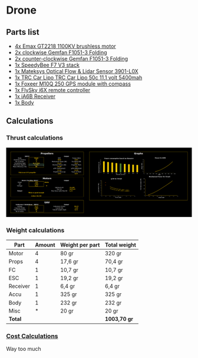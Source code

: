 # Drone

## Parts list

- [4x Emax GT2218 1100KV brushless motor](https://emaxmodel.com/products/gt2218)
- [2x clockwise Gemfan F1051-3 Folding](https://www.rotorama.com/product/gemfan-f1051-folding-3)
- [2x counter-clockwise Gemfan F1051-3 Folding](https://www.rotorama.com/product/gemfan-f1051-folding-3)
- [1x SpeedyBee F7 V3 stack](https://www.speedybee.com/speedybee-f7-v3-bl32-50a-30x30-stack/)
- [1x Mateksys Optical Flow & Lidar Sensor 3901-L0X](https://www.mateksys.com/?portfolio=3901-l0x)
- [1x TRC Car Lipo TRC Car Lipo 50c 11,1 volt 5400mah](https://www.toprc.nl/trc-car-lipo-50c-3s-5400mah-xt90-stekker.html)
- [1x Foxeer M10Q 250 GPS module with compass](https://www.rotorama.com/product/foxeer-m10q-250-gps-modul-s-kompasem)
- [1x FlySky i6X remote controller](https://droneshop.nl/flysky-i6x-remote-controller-incl-ia6b-receiver)
- [1x iA6B Receiver](https://droneshop.nl/flysky-i6x-remote-controller-incl-ia6b-receiver)
- [1x Body](https://www.hobbydrone.cz/en/frame-pilotix-mark4-10-partizan-edition-10-/)

## Calculations

### Thrust calculations

![Calculations for motor and weight](/Docs/Pictures/Calcs.png)

### Weight calculations

| Part | Amount | Weight per part | Total weight |
| ---- | ------ | --------------- | ------------ |
| Motor | 4 | 80 gr | 320 gr |
| Props | 4 |  17,6 gr | 70,4 gr |
| FC | 1 | 10,7 gr | 10,7 gr |
| ESC | 1 | 19,2 gr | 19,2 gr |
| Receiver | 1 | 6,4 gr | 6,4 gr |
| Accu | 1 | 325 gr | 325 gr |
| Body | 1 | 232 gr | 232 gr|
| Misc | * | 20 gr | 20 gr |
| **Total** | | | **1003,70 gr** |

### [Cost Calculations](/Docs/Facturen/Overview.md)

Way too much
